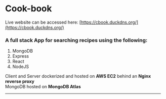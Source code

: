 # Cook-book

Live website can be accessed here: [https://cbook.duckdns.org/](https://cbook.duckdns.org/)

### A full stack App for searching recipes using the following:
1. MongoDB
2. Express
3. React
4. NodeJS

Client and Server dockerized and hosted on **AWS EC2** behind an **Nginx reverse proxy** \
MongoDB hosted on **MongoDB Atlas**

---
